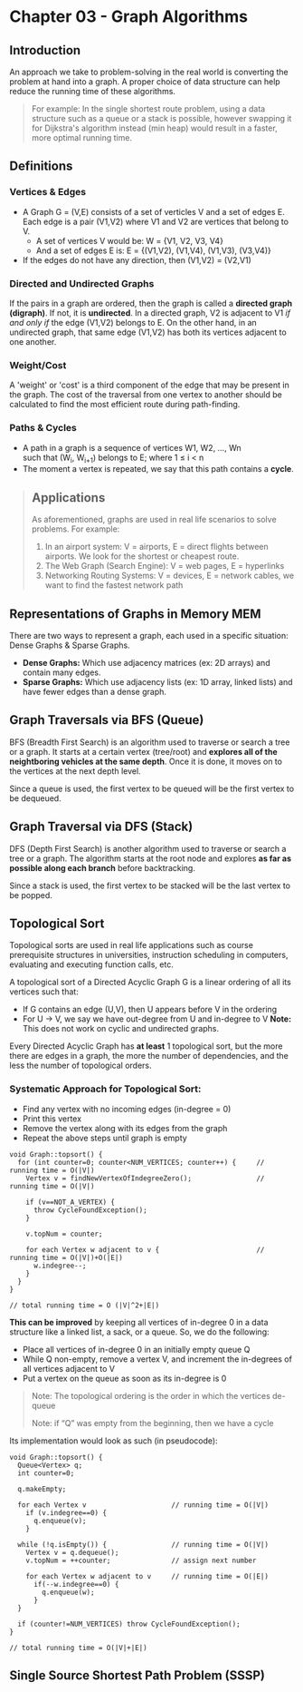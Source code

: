 # Chapter 03 - Graph Algorithms

## Introduction
An approach we take to problem-solving in the real world is converting the 
problem at hand into a graph. A proper choice of data structure can help reduce the 
running time of these algorithms.
> For example: In the single shortest route problem, using a data structure
> such as a queue or a stack is possible, however swapping it for Dijkstra's
> algorithm instead (min heap) would result in a faster, more optimal running
> time.


## Definitions
### Vertices & Edges
- A Graph G = (V,E) consists of a set of verticles V and a set of edges E.
  Each edge is a pair (V1,V2) where V1 and V2 are vertices that belong to V.
  - A set of vertices V would be: W = {V1, V2, V3, V4}
  - And a set of edges E is: E = {(V1,V2), (V1,V4), (V1,V3), (V3,V4)}
- If the edges do not have any direction, then (V1,V2) = (V2,V1)

### Directed and Undirected Graphs
If the pairs in a graph are ordered, then the graph is called a **directed
graph (digraph)**. If not, it is **undirected**. In a directed graph, V2 is
adjacent to V1 _if and only if_ the edge (V1,V2) belongs to E. On the other
hand, in an undirected graph, that same edge (V1,V2) has both its vertices
adjacent to one another.

### Weight/Cost
A 'weight' or 'cost' is a third component of the edge that may be present
in the graph. The cost of the traversal from one vertex to another should
be calculated to find the most efficient route during path-finding.

### Paths & Cycles
- A path in a graph is a sequence of vertices W1, W2, …, Wn  										
such that (W<sub>i</sub>, W<sub>i+1</sub>) belongs to E; where 1 ≤ i < n
- The moment a vertex is repeated, we say that this path contains a **cycle**.

> ## Applications
> As aforementioned, graphs are used in real life scenarios to solve problems.
> For example:
> 1. In an airport system: V = airports, E = direct flights
>    between airports. We look for the shortest or cheapest route.
> 2. The Web Graph (Search Engine): V = web pages, E = hyperlinks
> 3. Networking Routing Systems: V = devices, E = network cables, we want
>    to find the fastest network path

## Representations of Graphs in Memory MEM
There are two ways to represent a graph, each used in a specific situation:
Dense Graphs & Sparse Graphs.
   - **Dense Graphs:** Which use adjacency matrices (ex: 2D arrays) and contain many edges.
   - **Sparse Graphs:** Which use adjacency lists (ex: 1D array, linked lists) and have fewer 
   edges than a dense graph.

## Graph Traversals via BFS (Queue)
BFS (Breadth First Search) is an algorithm used to traverse or search a tree
or a graph. It starts at a certain vertex (tree/root) and **explores all of the
neightboring vehicles at the same depth**. Once it is done, it moves on to the
vertices at the next depth level.

Since a queue is used, the first vertex to be queued will be the first vertex
to be dequeued.

## Graph Traversal via DFS (Stack)
DFS (Depth First Search) is another algorithm used to traverse or search a tree
or a graph. The algorithm starts at the root node and explores **as far as 
possible along each branch** before backtracking.

Since a stack is used, the first vertex to be stacked will be the last vertex
to be popped.

## Topological Sort
Topological sorts are used in real life applications such as course prerequisite structures in universities, instruction scheduling in computers, evaluating and executing function calls, etc.

A topological sort of a Directed Acyclic Graph G is a linear ordering of all its vertices such that: 
* If G contains an edge (U,V), then U appears before V in the ordering
* For U -> V, we say we have out-degree from U and in-degree to V
**Note:** This does not work on cyclic and undirected graphs.

Every Directed Acyclic Graph has **at least** 1 topological sort, but the more there are edges in a graph, the more the number of dependencies, and the less the number of topological orders.

### Systematic Approach for Topological Sort:
- Find any vertex with no incoming edges (in-degree = 0)
- Print this vertex
- Remove the vertex along with its edges from the graph
- Repeat the above steps until graph is empty
```
void Graph::topsort() { 
  for (int counter=0; counter<NUM_VERTICES; counter++) {     // running time = O(|V|)
    Vertex v = findNewVertexOfIndegreeZero();                // running time = O(|V|)

    if (v==NOT_A_VERTEX) {
      throw CycleFoundException();
    }

    v.topNum = counter;

    for each Vertex w adjacent to v {                        // running time = O(|V|)+O(|E|)
      w.indegree--;
    }
  }
}

// total running time = O (|V|^2+|E|)         
```

**This can be improved** by keeping all vertices of in-degree 0 in a data structure like a linked list, a sack, or a queue. So, we do the following:
* Place all vertices of in-degree 0 in an initially empty queue Q
* While Q non-empty, remove a vertex V, and increment the in-degrees of all vertices adjacent to V
* Put a vertex on the queue as soon as its in-degree is 0
> Note: The topological ordering is the order in which the vertices de-queue
> 
> Note: if “Q” was empty from the beginning, then we have a cycle

Its implementation would look as such (in pseudocode):
```
void Graph::topsort() {
  Queue<Vertex> q;
  int counter=0;

  q.makeEmpty;

  for each Vertex v                     // running time = O(|V|)
    if (v.indegree==0) {
      q.enqueue(v);
    }

  while (!q.isEmpty()) {                // running time = O(|V|)
    Vertex v = q.dequeue();
    v.topNum = ++counter;               // assign next number

    for each Vertex w adjacent to v     // running time = O(|E|)
      if(--w.indegree==0) {
        q.enqueue(w);
      }
  }

  if (counter!=NUM_VERTICES) throw CycleFoundException();
}

// total running time = O(|V|+|E|)
```

## Single Source Shortest Path Problem (SSSP)
